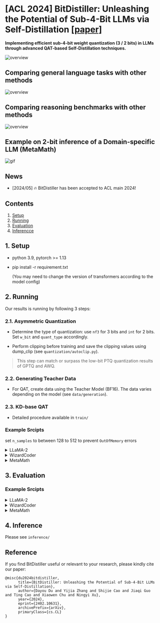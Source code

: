 # [ACL 2024] BitDistiller: Unleashing the Potential of Sub-4-Bit LLMs via Self-Distillation [[paper]](http://arxiv.org/abs/2402.10631)

**Implementing efficient sub-4-bit weight quantization (3 / 2 bits) in LLMs through advanced QAT-based Self-Distillation techniques.**

![overview](./imgs/overview.jpg)

## Comparing general language tasks with other methods
![overview](./imgs/result7b.jpg)
<!-- ![overview](./imgs/result2.png)-->
## Comparing reasoning benchmarks with other methods
![overview](./imgs/result.png)

## Example on 2-bit inference of a Domain-specific LLM (MetaMath)
![gif](./imgs/Bitdistiller.gif)

## News
* [2024/05] 🔥 BitDistiller has been accepted to ACL main 2024! 


## Contents
1. [Setup](#1-setup)
2. [Running](#2-running)
3. [Evaluation](#3-evaluation)
4. [Inferencce](#4-inference)

## 1. Setup
* python 3.9, pytorch >= 1.13
* pip install -r requirement.txt 
  
  (You may need to change the version of transformers according to the model config)

## 2. Running

Our results is running by following 3 steps:

### 2.1. Asymmetric Quantization
* Determine the type of quantization: use `nf3` for 3 bits and `int` for 2 bits. Set `w_bit` and `quant_type` accordingly.

* Perform clipping before training and save the clipping values using dump_clip (see `quantization/autoclip.py`).

>This step can match or surpass the low-bit PTQ quantization results of GPTQ and AWQ.

### 2.2. Generating Teacher Data
* For QAT, create data using the Teacher Model (BF16). The data varies depending on the model (see `data/generation`).


### 2.3. KD-base QAT
* Detailed procedure available in `train/`


### Example Srcipts

set `n_samples` to between 128 to 512 to prevent `OutOfMemory` errors

<details>
  <summary>LLaMA-2</summary>
  
1. Get the Clipping result
    ```bash
    cd BitDistiller/quantization

    CUDA_VISIBLE_DEVICES=0 python autoclip.py --model_path <model_path> --calib_dataset pile --quant_type int --w_bit 2 --q_group_size 128 --run_clip --dump_clip ./clip_cache/hf-llama2-7b/int2-g128.pt
    ```
2. Get the Teacher Generation Data (Using vllm would be much faster)
    ```bash
    # vllm
    python generate_vllm.py --base_model <model_path> --dataset_name wikitext --out_path ./datasets/hf-llama-2-7b/ --max_sample 3000

    python generate_vllm.py --base_model <model_path> --dataset_name alpaca --out_path ./datasets/hf-llama-2-7b/ --max_sample 5000

    # change to path in .py
    python mix_data.py
    ```

    ```bash
    # torchrun
    cd BitDistiller/data/generation

    bash generate.sh <model_path> wikitext ../datasets/hf-llama-2-7b/ 16 3000

    bash generate.sh <model_path> alpaca ../datasets/hf-llama-2-7b/ 16 5000

    # change to path in .py
    python mix_data.py
    ```
3. Run KD-base QAT
    ```bash
    # Specify the pre-trained model path
    # Specify the num_gpus and batch_size according to your GPU devices
    # Specify the clipping cache path to the --clip

    cd train
    
    bash train.sh ../data/datasets/hf-llama-2-7b/mix_wiki_alpaca_8000.json ./ckpts/hf-llama-2-7b/int2-g128/ ./logs/hf-llama-2-7b/int2-g128/ 4
    ```
</details>

<details>
  <summary>WizardCoder</summary>
  
1. Get the Clipping result
    ```bash
    cd BitDistiller/quantization

    CUDA_VISIBLE_DEVICES=0 python autoclip.py --model_path <model_path> --calib_dataset code --quant_type int --w_bit 2 --q_group_size 128 --run_clip --dump_clip ./clip_cache/WizardCoder-7B/int2-g128.pt
    ```
2. Get the Teacher Generation Data
    ```bash
    # vllm
    python generate_vllm.py --base_model <model_path> --dataset_name code --out_path ./datasets/WizardCoder-7b/ --max_sample 3000
    ```

    ```bash
    cd BitDistiller/data/generation

    bash generate.sh /root/WizardCoder-Python-7B/ code ../datasets/WizardCoder-7b/ 16 3000
    ```
3. Run KD-base QAT
    ```bash
    # Specify the pre-trained model path
    # Specify the num_gpus and batch_size according to your GPU devices
    # Specify the clipping cache path to the --clip

    cd train
    
    bash train.sh ../data/datasets/WizardCoder-7b/code_T0.7_N1024_S42_3000.json ./ckpts/WizardCoder-7b/int2-g128/ ./logs/WizardCoder-7b/int2-g128/ 2
    ```
</details>

<details>
  <summary>MetaMath</summary>

1. Get the Clipping result
    ```bash
    cd BitDistiller/quantization

    CUDA_VISIBLE_DEVICES=0 python autoclip.py --model_path <model_path> --calib_dataset gsm8k --quant_type int --w_bit 2 --q_group_size 128 --run_clip --dump_clip ./clip_cache/MetaMath-7B/int2-g128.pt
    ```
2. Get the Teacher Generation Data
    ```bash
    # vllm
    python generate_vllm.py --base_model <model_path> --dataset_name math --out_path ./datasets/MetaMath-7B/ --max_sample 3000
    ```

    ```bash
    cd BitDistiller/data/generation

    bash generate.sh /root/MetaMath-7B-V1.0/ math ../datasets/MetaMath-7B/ 16 3000
    ```
3. Run KD-base QAT
    ```bash
    # Specify the pre-trained model path
    # Specify the num_gpus and batch_size according to your GPU devices
    # Specify the clipping cache path to the --clip

    cd train
    
    bash train.sh ../data/datasets/MetaMath-7B/math_T0.7_N1024_S42_3000.json ./ckpts/MetaMath-7b/int2-g128/ ./logs/MetaMath-7b/int2-g128/ 2
    ```
</details>

## 3. Evaluation
### Example Srcipts
<details>
  <summary>LLaMA-2</summary>



* Test PPL on WikiText-2
  ```bash
  cd test/general

  python wiki_ppl.py --model ../../train/ckpts/hf-llama-2-7b/int2-g128/checkpoint-200/ --quant_type int --bits 2 --group_size 128
  ```
* Test MMLU
  ```bash
  CUDA_VISIBLE_DEVICES=0 python llm_eval.py --model ../../train/ckpts/hf-llama-2-7b/int2-g128/checkpoint-200/ --eval_tasks hendrycksTest-* --test_set --bits 2 --group_size 128 --quant_type int --num_fewshot 5
  ```
* Test Common-sense QA Tasks
  ```bash
  CUDA_VISIBLE_DEVICES=0 python llm_eval.py --model ../../train/ckpts/hf-llama-2-7b/int2-g128/checkpoint-200/ --eval_tasks arc_challenge,winogrande,hellaswag,piqa --test_set --bits 2 --group_size 128 --quant_type int --num_fewshot 0 
  ```

</details>

<details>
  <summary>WizardCoder</summary>

* Install the environment according to the instructions of [HumanEval](https://github.com/openai/human-eval), 

* Example script:
    ```bash
    cd test/humaneval
    bash gen_preds.sh [checkpoint_path] ./preds/7b/int2-g128/
    ```
</details>

<details>
  <summary>MetaMath</summary>
  
* Example script:

    ```bash
    cd test/gsm8k
    bash test.sh ../../train/ckpts/MetaMath-7b/int2-g128/ ./preds/7b/int2-g128/
    ```
</details>


## 4. Inference
Please see `inference/`



## Reference
If you find BitDistiller useful or relevant to your research, please kindly cite our paper:
```
@misc{du2024bitdistiller,
      title={BitDistiller: Unleashing the Potential of Sub-4-Bit LLMs via Self-Distillation}, 
      author={Dayou Du and Yijia Zhang and Shijie Cao and Jiaqi Guo and Ting Cao and Xiaowen Chu and Ningyi Xu},
      year={2024},
      eprint={2402.10631},
      archivePrefix={arXiv},
      primaryClass={cs.CL}
}
```
